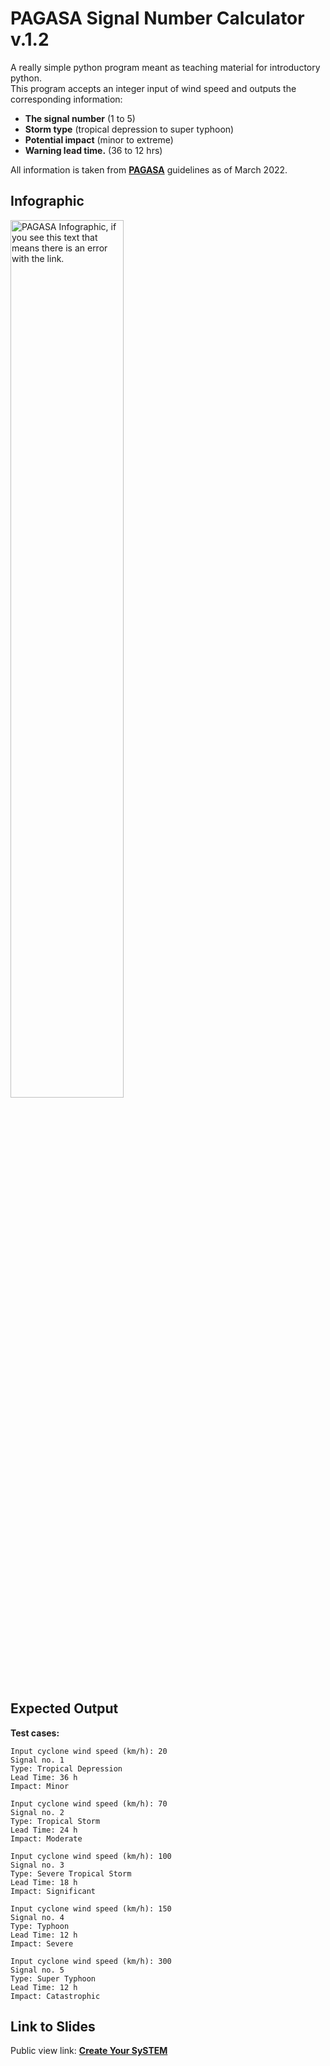 # PAGASA Signal Number Calculator v.1.2
A really simple python program meant as teaching material for introductory python.  
This program accepts an integer input of wind speed and outputs the corresponding information:  
- **The signal number** (1 to 5)
- **Storm type** (tropical depression to super typhoon)
- **Potential impact** (minor to extreme)
- **Warning lead time.** (36 to 12 hrs)

All information is taken from **[PAGASA](https://www.pagasa.dost.gov.ph/learning-tools/tropical-cyclone-wind-signal)** guidelines as of March 2022.

## Infographic
<img src="https://pubfiles.pagasa.dost.gov.ph/pagasaweb/images/tropical-cyclone/old%20and%20new.jpg" alt="PAGASA Infographic, if you see this text that means there is an error with the link." width="60%">

## Expected Output
**Test cases:**

    Input cyclone wind speed (km/h): 20
    Signal no. 1
    Type: Tropical Depression
    Lead Time: 36 h
    Impact: Minor

    Input cyclone wind speed (km/h): 70
    Signal no. 2
    Type: Tropical Storm
    Lead Time: 24 h
    Impact: Moderate

    Input cyclone wind speed (km/h): 100
    Signal no. 3
    Type: Severe Tropical Storm
    Lead Time: 18 h
    Impact: Significant

    Input cyclone wind speed (km/h): 150
    Signal no. 4 
    Type: Typhoon
    Lead Time: 12 h
    Impact: Severe

    Input cyclone wind speed (km/h): 300
    Signal no. 5
    Type: Super Typhoon
    Lead Time: 12 h
    Impact: Catastrophic

## Link to Slides
Public view link: **[Create Your SySTEM](https://www.canva.com/design/DAGkTOHuzw4/shJy_3ikKQJWoMt4e29bUQ/view?utm_content=DAGkTOHuzw4&utm_campaign=designshare&utm_medium=link2&utm_source=uniquelinks&utlId=hcb69a864d8)**
